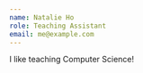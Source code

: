 ```yaml
---
name: Natalie Ho
role: Teaching Assistant
email: me@example.com
---
```


I like teaching Computer Science!
